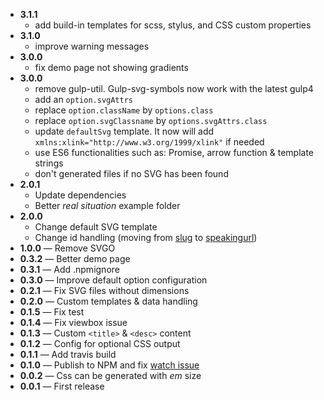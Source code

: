 - **3.1.1**
  - add build-in templates for scss, stylus, and CSS custom properties
- **3.1.0**
  - improve warning messages
- **3.0.0**
  - fix demo page not showing gradients
- **3.0.0**
  - remove gulp-util. Gulp-svg-symbols now work with the latest gulp4
  - add an `option.svgAttrs`
  - replace `option.className` by `options.class`
  - replace `option.svgClassname` by `options.svgAttrs.class`
  - update `defaultSvg` template. It now will add `xmlns:xlink="http://www.w3.org/1999/xlink"` if needed
  - use ES6 functionalities such as: Promise, arrow function & template strings
  - don't generated files if no SVG has been found
- **2.0.1**
  - Update dependencies
  - Better _real situation_ example folder
- **2.0.0**
  - Change default SVG template
  - Change id handling (moving from [slug](https://www.npmjs.com/package/slug) to [speakingurl](https://www.npmjs.com/package/speakingurl))
- **1.0.0** — Remove SVGO
- **0.3.2** — Better demo page
- **0.3.1** — Add .npmignore
- **0.3.0** — Improve default option configuration
- **0.2.1** — Fix SVG files without dimensions
- **0.2.0** — Custom templates & data handling
- **0.1.5** — Fix test
- **0.1.4** — Fix viewbox issue
- **0.1.3** — Custom `<title>` &amp; `<desc>` content
- **0.1.2** — Config for optional CSS output
- **0.1.1** — Add travis build
- **0.1.0** — Publish to NPM and fix [watch issue](https://github.com/Hiswe/gulp-svg-symbols/issues/2)
- **0.0.2** — Css can be generated with _em_ size
- **0.0.1** — First release
